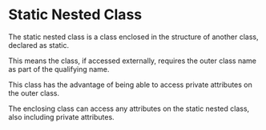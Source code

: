 # Static Nested Class

The static nested class is a class enclosed in the structure of another class, declared
as static.

This means the class, if accessed externally, requires the outer class name as part of the
qualifying name.

This class has the advantage of being able to access private attributes on the outer class.

The enclosing class can access any attributes on the static nested class, also including private
attributes.